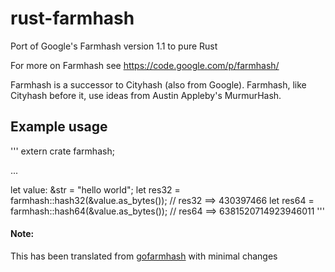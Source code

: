 # rust-farmhash

Port of Google's Farmhash version 1.1 to pure Rust

For more on Farmhash see https://code.google.com/p/farmhash/

Farmhash is a successor to Cityhash (also from Google). Farmhash, like Cityhash
before it, use ideas from Austin Appleby's MurmurHash.


## Example usage

'''
extern crate farmhash;

...

let value: &str = "hello world";
let res32 = farmhash::hash32(&value.as_bytes());
// res32 ==> 430397466
let res64 = farmhash::hash64(&value.as_bytes());
// res64 ==> 6381520714923946011
'''


#### Note:
This has been translated from [gofarmhash](https://github.com/leemcloughlin/gofarmhash) with minimal changes

